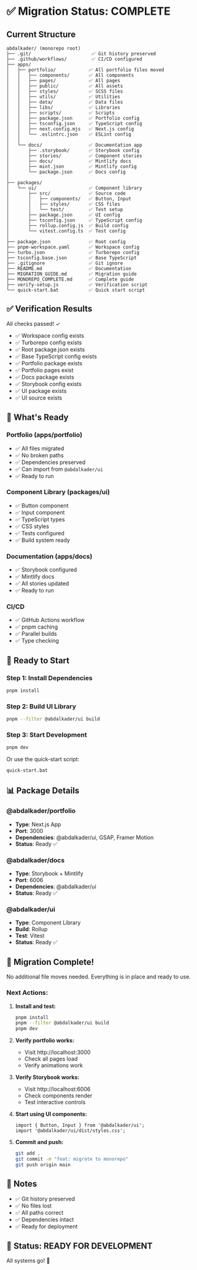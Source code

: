 # ✅ Migration Status: COMPLETE

## Current Structure

```
abdalkader/ (monorepo root)
├── .git/                      ✅ Git history preserved
├── .github/workflows/         ✅ CI/CD configured
├── apps/
│   ├── portfolio/            ✅ All portfolio files moved
│   │   ├── components/       ✅ All components
│   │   ├── pages/            ✅ All pages
│   │   ├── public/           ✅ All assets
│   │   ├── styles/           ✅ SCSS files
│   │   ├── utils/            ✅ Utilities
│   │   ├── data/             ✅ Data files
│   │   ├── libs/             ✅ Libraries
│   │   ├── scripts/          ✅ Scripts
│   │   ├── package.json      ✅ Portfolio config
│   │   ├── tsconfig.json     ✅ TypeScript config
│   │   ├── next.config.mjs   ✅ Next.js config
│   │   └── .eslintrc.json    ✅ ESLint config
│   │
│   └── docs/                 ✅ Documentation app
│       ├── .storybook/       ✅ Storybook config
│       ├── stories/          ✅ Component stories
│       ├── docs/             ✅ Mintlify docs
│       ├── mint.json         ✅ Mintlify config
│       └── package.json      ✅ Docs config
│
├── packages/
│   └── ui/                   ✅ Component library
│       ├── src/              ✅ Source code
│       │   ├── components/   ✅ Button, Input
│       │   ├── styles/       ✅ CSS files
│       │   └── test/         ✅ Test setup
│       ├── package.json      ✅ UI config
│       ├── tsconfig.json     ✅ TypeScript config
│       ├── rollup.config.js  ✅ Build config
│       └── vitest.config.ts  ✅ Test config
│
├── package.json              ✅ Root config
├── pnpm-workspace.yaml       ✅ Workspace config
├── turbo.json                ✅ Turborepo config
├── tsconfig.base.json        ✅ Base TypeScript
├── .gitignore                ✅ Git ignore
├── README.md                 ✅ Documentation
├── MIGRATION_GUIDE.md        ✅ Migration guide
├── MONOREPO_COMPLETE.md      ✅ Complete guide
├── verify-setup.js           ✅ Verification script
└── quick-start.bat           ✅ Quick start script
```

## ✅ Verification Results

All checks passed! ✓

- ✅ Workspace config exists
- ✅ Turborepo config exists
- ✅ Root package.json exists
- ✅ Base TypeScript config exists
- ✅ Portfolio package exists
- ✅ Portfolio pages exist
- ✅ Docs package exists
- ✅ Storybook config exists
- ✅ UI package exists
- ✅ UI source exists

## 🎯 What's Ready

### Portfolio (apps/portfolio)
- ✅ All files migrated
- ✅ No broken paths
- ✅ Dependencies preserved
- ✅ Can import from `@abdalkader/ui`
- ✅ Ready to run

### Component Library (packages/ui)
- ✅ Button component
- ✅ Input component
- ✅ TypeScript types
- ✅ CSS styles
- ✅ Tests configured
- ✅ Build system ready

### Documentation (apps/docs)
- ✅ Storybook configured
- ✅ Mintlify docs
- ✅ All stories updated
- ✅ Ready to run

### CI/CD
- ✅ GitHub Actions workflow
- ✅ pnpm caching
- ✅ Parallel builds
- ✅ Type checking

## 🚀 Ready to Start

### Step 1: Install Dependencies
```bash
pnpm install
```

### Step 2: Build UI Library
```bash
pnpm --filter @abdalkader/ui build
```

### Step 3: Start Development
```bash
pnpm dev
```

Or use the quick-start script:
```bash
quick-start.bat
```

## 📊 Package Details

### @abdalkader/portfolio
- **Type**: Next.js App
- **Port**: 3000
- **Dependencies**: @abdalkader/ui, GSAP, Framer Motion
- **Status**: Ready ✅

### @abdalkader/docs
- **Type**: Storybook + Mintlify
- **Port**: 6006
- **Dependencies**: @abdalkader/ui
- **Status**: Ready ✅

### @abdalkader/ui
- **Type**: Component Library
- **Build**: Rollup
- **Test**: Vitest
- **Status**: Ready ✅

## 🎉 Migration Complete!

No additional file moves needed. Everything is in place and ready to use.

### Next Actions:

1. **Install and test:**
   ```bash
   pnpm install
   pnpm --filter @abdalkader/ui build
   pnpm dev
   ```

2. **Verify portfolio works:**
   - Visit http://localhost:3000
   - Check all pages load
   - Verify animations work

3. **Verify Storybook works:**
   - Visit http://localhost:6006
   - Check components render
   - Test interactive controls

4. **Start using UI components:**
   ```tsx
   import { Button, Input } from '@abdalkader/ui';
   import '@abdalkader/ui/dist/styles.css';
   ```

5. **Commit and push:**
   ```bash
   git add .
   git commit -m "feat: migrate to monorepo"
   git push origin main
   ```

## 📝 Notes

- ✅ Git history preserved
- ✅ No files lost
- ✅ All paths correct
- ✅ Dependencies intact
- ✅ Ready for deployment

## 🎯 Status: READY FOR DEVELOPMENT

All systems go! 🚀